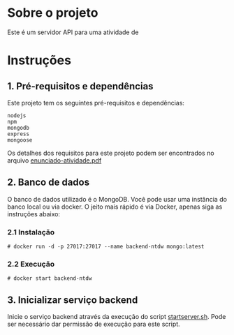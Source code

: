 # Sobre o projeto

Este é um servidor API para uma atividade de 

# Instruções

## 1. Pré-requisitos e dependências

Este projeto tem os seguintes pré-requisitos e dependências:

    nodejs
    npm
    mongodb
    express
    mongoose

Os detalhes dos requisitos para este projeto podem ser encontrados no arquivo [enunciado-atividade.pdf](enunciado-atividade.pdf)

## 2. Banco de dados

O banco de dados utilizado é o MongoDB. Você pode usar uma instância do banco local ou via docker. O jeito mais rápido é via Docker, apenas siga as instruções abaixo:

### 2.1 Instalação
    # docker run -d -p 27017:27017 --name backend-ntdw mongo:latest

### 2.2 Execução
    # docker start backend-ntdw

## 3. Inicializar serviço backend

Inicie o serviço backend através da execução do script [startserver.sh](startserver.sh). Pode ser necessário dar permissão de execução para este script.